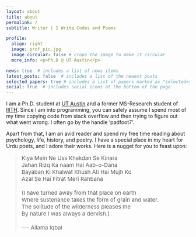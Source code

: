 ```yaml
---
layout: about
title: about
permalink: /
subtitle: Writer | I Write Codes and Poems

profile:
  align: right
  image: prof_pic.jpg
  image_circular: false # crops the image to make it circular
  more_info: <p>Ph.D @ UT Austin</p>

news: true  # includes a list of news items
latest_posts: false  # includes a list of the newest posts
selected_papers: true # includes a list of papers marked as "selected={true}"
social: true  # includes social icons at the bottom of the page
---
```


I am a Ph.D. student at <a href="https://www.utexas.edu/">UT Austin</a> and a former MS-Research student of <a href="https://www.iiit.ac.in/">IIITH</a>.
Since I am into programming, you can safely assume I spend most of my time copying code from stack overflow and then trying to figure out what went wrong. I often go by the handle ‘padfoot7’. 
<br>

Apart from that, I am an avid reader and spend my free time reading about psychology, life, history, and poetry. I have a special place in my heart for Urdu poets, and I adore their works. Here is a nugget for you to feast upon:

<blockquote class="blockquote text-muted text-monospace" style="font-size:15px">
  Kiya Mein Ne Uss Khakdan Se Kinara<br>
  Jahan Rizq Ka naam Hai Aab-o-Dana<br>
  Bayaban Ki Khalwat Khush Ati Hai Mujh Ko<br>
  Azal Se Hai Fitrat Meri Rahbana<br>

  <br>
  (I have turned away from that place on earth<br>
  Where sustenance takes the form of grain and water.<br>
  The solitude of the wilderness pleases me<br>
  By nature I was always a dervish.)<br>
  <br>
  --- Allama Iqbal
</blockquote>

